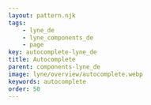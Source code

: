 ```yaml
---
layout: pattern.njk
tags: 
    - lyne_de
    - lyne_components_de
    - page
key: autocomplete-lyne_de
title: Autocomplete
parent: components-lyne_de
image: lyne/overview/autocomplete.webp
keywords: autocomplete
order: 50
---
```

